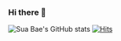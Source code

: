 ### Hi there 👋

![Sua Bae's GitHub stats](https://github-readme-stats.vercel.app/api?username=bsa0322&show_icons=true)
[![Hits](https://hits.seeyoufarm.com/api/count/incr/badge.svg?url=https%3A%2F%2Fgithub.com%2Fbsa0322&count_bg=%2379C83D&title_bg=%2390908C&icon=&icon_color=%23FBE167&title=hits&edge_flat=false)](https://hits.seeyoufarm.com)
<!--
**bsa0322/bsa0322** is a ✨ _special_ ✨ repository because its `README.md` (this file) appears on your GitHub profile.

Here are some ideas to get you started:

- 🔭 I’m currently working on ...
- 🌱 I’m currently learning ...
- 👯 I’m looking to collaborate on ...
- 🤔 I’m looking for help with ...
- 💬 Ask me about ...
- 📫 How to reach me: ...
- 😄 Pronouns: ...
- ⚡ Fun fact: ...
-->
